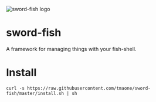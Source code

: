 ![sword-fish logo](doc/logo.png)

sword-fish
==========

A framework for managing things with your fish-shell.

Install
=======

`curl -s https://raw.githubusercontent.com/tmaone/sword-fish/master/install.sh | sh`
